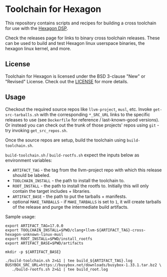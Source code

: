 # Toolchain for Hexagon

This repository contains scripts and recipes for building a cross toolchain for use with the [Hexagon DSP](https://developer.qualcomm.com/software/hexagon-dsp-sdk/dsp-processor).

Check the releases page for links to binary cross toolchain releases.  These can be used to build and test Hexagon linux userspace binaries, the hexagon linux kernel, and more.

## License
Toolchain for Hexagon is licensed under the BSD 3-clause "New" or "Revised" License. Check out the [LICENSE](LICENSE) for more details.


## Usage

Checkout the required source repos like `llvm-project`, `musl`, etc.  Invoke
`get-src-tarballs.sh` with the corresponding `*_SRC_URL` links to the specific
releases to use (see `Dockerfile` for reference / last-known-good versions).
Or instead you can check out the trunk of those projects' repos using
`git` - try invoking `get_src_repos.sh`.

Once the source repos are setup, build the toolchain using `build-toolchain.sh`.

`build-toolchain.sh` / `build-rootfs.sh` expect the inputs below as environment
variables:

* `ARTIFACT_TAG` - the tag from the llvm-project repo with which this release
should be labeled.
* `TOOLCHAIN_INSTALL` - the path to install the toolchain to.
* `ROOT_INSTALL` - the path to install the rootfs to.  Initially this will
only contain the target includes + libraries.
* `ARTIFACT_BASE` - the path to put the tarballs + manifests.
* optional `MAKE_TARBALLS` - if `MAKE_TARBALLS` is set to `1`, it will create
tarballs of the release and purge the intermediate build artifacts.

Sample usage:

    export ARTIFACT_TAG=17.0.0
    export TOOLCHAIN_INSTALL=$PWD/clang+llvm-${ARTIFACT_TAG}-cross-hexagon-unknown-linux-musl
    export ROOT_INSTALL=$PWD/install_rootfs
    export ARTIFACT_BASE=$PWD/artifacts

    mkdir -p ${ARTIFACT_BASE}

    ./build-toolchain.sh 2>&1 | tee build_${ARTIFACT_TAG}.log
    BUSYBOX_SRC_URL=https://busybox.net/downloads/busybox-1.33.1.tar.bz2 \
       ./build-rootfs.sh 2>&1 | tee build_root.log
